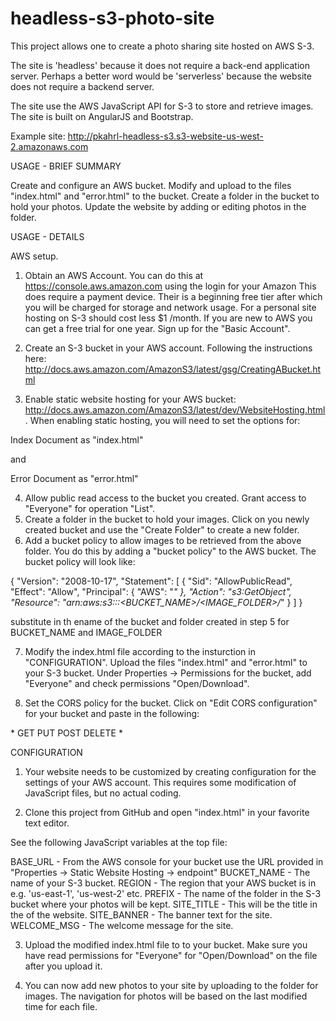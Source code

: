 # headless-s3-photo-site

This project allows one to create a photo sharing site hosted on AWS S-3.

The site is 'headless' because it does not require a back-end application server.  Perhaps a better word would be 'serverless'
because the website does not require a backend server.

The site use the AWS JavaScript API for S-3 to store and retrieve images.
The site is built on AngularJS and Bootstrap.


Example site:  http://pkahrl-headless-s3.s3-website-us-west-2.amazonaws.com

USAGE - BRIEF SUMMARY

Create and configure an AWS bucket.  Modify and upload to the files "index.html" and "error.html" to the bucket.  Create a folder in the bucket to hold your photos.  Update the website by adding or editing photos in the folder.


USAGE - DETAILS

AWS setup.

1.  Obtain an AWS Account.  You can do this at https://console.aws.amazon.com using the login for your Amazon  This does require a payment device.  Their is a beginning free tier after which you will be charged for storage and network usage.  For a personal site hosting on S-3 should cost less $1 /month.   If you are new to AWS you can get a free trial for one year.  Sign up for the "Basic Account".

2.  Create an S-3 bucket in your AWS account.  Following the instructions here:  
http://docs.aws.amazon.com/AmazonS3/latest/gsg/CreatingABucket.html 

3.  Enable static website hosting for your AWS bucket:  
http://docs.aws.amazon.com/AmazonS3/latest/dev/WebsiteHosting.html.  When enabling static hosting,
you will need to set the options for:

Index Document as "index.html"

and 

Error Document as "error.html"

4.  Allow public read access to the bucket you created.  Grant access to "Everyone" for operation "List".
5.  Create a folder in the bucket to hold your images.  Click on you newly created bucket and use the "Create Folder" to create a new folder.
6.  Add a bucket policy to allow images to be retrieved from the above folder.  You do this by adding a "bucket policy" to the AWS bucket.  The bucket
policy will look like:

{
	"Version": "2008-10-17",
	"Statement": [
		{
			"Sid": "AllowPublicRead",
			"Effect": "Allow",
			"Principal": {
				"AWS": "*"
			},
			"Action": "s3:GetObject",
			"Resource": "arn:aws:s3:::<BUCKET_NAME>/<IMAGE_FOLDER>/*"
		}
	]
}

substitute in th ename of the bucket and folder created in step 5 for BUCKET_NAME and IMAGE_FOLDER

7.  Modify the index.html file according to the insturction in "CONFIGURATION".  Upload the files "index.html" and "error.html" to your S-3 bucket.  Under Properties -> Permissions for the bucket, add "Everyone" and check permissions "Open/Download".

8.  Set the CORS policy for the bucket.  Click on "Edit CORS configuration" for your bucket and paste in the following:

<?xml version="1.0" encoding="UTF-8"?>
<CORSConfiguration xmlns="http://s3.amazonaws.com/doc/2006-03-01/">
    <CORSRule>
        <AllowedOrigin>*</AllowedOrigin>
        <AllowedMethod>GET</AllowedMethod>
        <AllowedMethod>PUT</AllowedMethod>
        <AllowedMethod>POST</AllowedMethod>
        <AllowedMethod>DELETE</AllowedMethod>
        <AllowedHeader>*</AllowedHeader>
    </CORSRule>
</CORSConfiguration>


CONFIGURATION

1.  Your website needs to be customized by creating configuration for the settings of your AWS account.  This requires some modification of JavaScript files, but no actual coding.

2.  Clone this project from GitHub and open "index.html" in your favorite text editor.

See the following JavaScript variables at the top file:

  BASE_URL - From the AWS console for your bucket use the URL provided in "Properties -> Static Website Hosting -> endpoint"
  BUCKET_NAME - The name of your S-3 bucket.
  REGION - The region that your AWS bucket is in e.g. 'us-east-1', 'us-west-2' etc.
  PREFIX - The name of the folder in the S-3 bucket where your photos will be kept.
  SITE_TITLE - This will be the title in the of the website.
  SITE_BANNER - The banner text for the site.
  WELCOME_MSG - The welcome message for the site.

3.  Upload the modified index.html file to to your bucket.  Make sure you have read permissions for "Everyone" for "Open/Download" on the file after you upload it.

4.  You can now add new photos to your site by uploading to the folder for images.  The navigation for photos will be based on the last modified time for each file.
